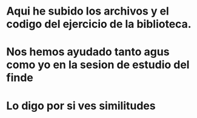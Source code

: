 # Aqui he subido los archivos y el codigo del ejercicio de la biblioteca.
# Nos hemos ayudado tanto agus como yo en la sesion de estudio del finde
# Lo digo por si ves similitudes